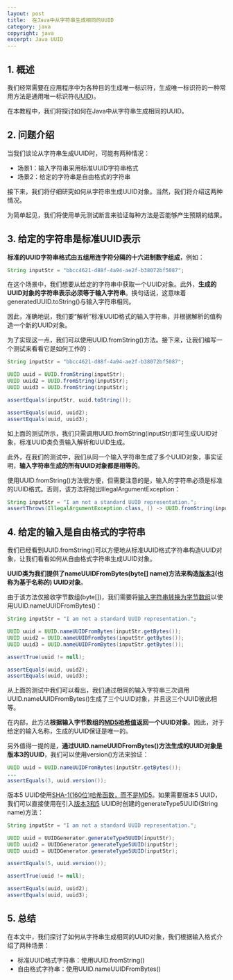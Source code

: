 ```yaml
---
layout: post
title:  在Java中从字符串生成相同的UUID
category: java
copyright: java
excerpt: Java UUID
---
```


## 1. 概述

我们经常需要在应用程序中为各种目的生成唯一标识符，生成唯一标识符的一种常用方法是通用唯一标识符([UUID](https://www.baeldung.com/java-uuid))。

在本教程中，我们将探讨如何在Java中从字符串生成相同的UUID。

## 2. 问题介绍

当我们谈论从字符串生成UUID时，可能有两种情况：

- 场景1：输入字符串采用标准UUID字符串格式
- 场景2：给定的字符串是自由格式的字符串

接下来，我们将仔细研究如何从字符串生成UUID对象。当然，我们将介绍这两种情况。

为简单起见，我们将使用单元测试断言来验证每种方法是否能够产生预期的结果。

## 3. 给定的字符串是标准UUID表示

**标准的UUID字符串格式由五组用连字符分隔的十六进制数字组成**，例如：

```java
String inputStr = "bbcc4621-d88f-4a94-ae2f-b38072bf5087";
```

在这个场景中，我们想要从给定的字符串中获取一个UUID对象。此外，**生成的UUID对象的字符串表示必须等于输入字符串**。换句话说，这意味着generatedUUID.toString()与输入字符串相同。

因此，准确地说，我们要“解析”标准UUID格式的输入字符串，并根据解析的值构造一个新的UUID对象。

为了实现这一点，我们可以使用UUID.fromString()方法。接下来，让我们编写一个测试来看看它是如何工作的：

```java
String inputStr = "bbcc4621-d88f-4a94-ae2f-b38072bf5087";

UUID uuid = UUID.fromString(inputStr);
UUID uuid2 = UUID.fromString(inputStr);
UUID uuid3 = UUID.fromString(inputStr);

assertEquals(inputStr, uuid.toString());

assertEquals(uuid, uuid2);
assertEquals(uuid, uuid3);
```

如上面的测试所示，我们只需调用UUID.fromString(inputStr)即可生成UUID对象，标准UUID类负责输入解析和UUID生成。

此外，在我们的测试中，我们从同一个输入字符串生成了多个UUID对象，事实证明，**输入字符串生成的所有UUID对象都是相等的**。

使用UUID.fromString()方法很方便，但需要注意的是，输入的字符串必须是标准的UUID格式。否则，该方法将抛出IllegalArgumentException：

```java
String inputStr = "I am not a standard UUID representation.";
assertThrows(IllegalArgumentException.class, () -> UUID.fromString(inputStr));
```

## 4. 给定的输入是自由格式的字符串

我们已经看到UUID.fromString()可以方便地从标准UUID格式字符串构造UUID对象，让我们看看如何从自由格式字符串生成UUID对象。

**UUID类为我们提供了nameUUIDFromBytes(byte[] name)方法来构造[版本3](https://www.baeldung.com/java-generate-alphanumeric-uuid#1-versions)(也称为基于名称的) UUID对象**。 

由于该方法仅接收字节数组(byte[])，我们需要将[输入字符串转换为字节数组](https://www.baeldung.com/java-string-to-byte-array)以使用UUID.nameUUIDFromBytes()：

```java
String inputStr = "I am not a standard UUID representation.";

UUID uuid = UUID.nameUUIDFromBytes(inputStr.getBytes());
UUID uuid2 = UUID.nameUUIDFromBytes(inputStr.getBytes());
UUID uuid3 = UUID.nameUUIDFromBytes(inputStr.getBytes());

assertTrue(uuid != null);

assertEquals(uuid, uuid2);
assertEquals(uuid, uuid3);
```

从上面的测试中我们可以看出，我们通过相同的输入字符串三次调用UUID.nameUUIDFromBytes()生成了三个UUID对象，并且这三个UUID彼此相等。

在内部，此方法**根据输入字节数组的[MD5哈希值](https://www.baeldung.com/java-md5)返回一个UUID对象**。因此，对于给定的输入名称，生成的UUID保证是唯一的。

另外值得一提的是，**通过UUID.nameUUIDFromBytes()方法生成的UUID对象是版本3的UUID**，我们可以使用version()方法来验证：

```java
UUID uuid = UUID.nameUUIDFromBytes(inputStr.getBytes());
...
assertEquals(3, uuid.version());
```

版本5 UUID使用[SHA-1(160位)哈希函数，而不是MD5](https://www.baeldung.com/cs/md5-vs-sha-algorithms)。如果需要版本5 UUID，我们可以直接使用在引入[版本3和5](https://www.baeldung.com/java-generate-alphanumeric-uuid#2-versions-3-and-5) UUID时创建的generateType5UUID(String name)方法：

```java
String inputStr = "I am not a standard UUID representation.";

UUID uuid = UUIDGenerator.generateType5UUID(inputStr);
UUID uuid2 = UUIDGenerator.generateType5UUID(inputStr);
UUID uuid3 = UUIDGenerator.generateType5UUID(inputStr);

assertEquals(5, uuid.version());

assertTrue(uuid != null);

assertEquals(uuid, uuid2);
assertEquals(uuid, uuid3);
```

## 5. 总结

在本文中，我们探讨了如何从字符串生成相同的UUID对象，我们根据输入格式介绍了两种场景：

- 标准UUID格式字符串：使用UUID.fromString()
- 自由格式字符串：使用UUID.nameUUIDFromBytes()